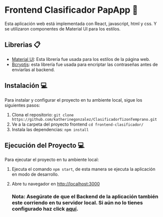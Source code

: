 # Frontend Clasificador PapApp 👾

Esta aplicación web está implementada con React, javascript, html y css. Y se utilizaron componentes de Material UI para los estilos.


## Librerias 📋

* [Material UI](https://mui.com/): Esta librería fue usada para los estilos de la página web.
* [Bcryptjs](https://github.com/dcodeIO/bcrypt.js/blob/master/README.md): esta librería fue usada para encriptar las contraseñas antes de enviarlas al backend.

## Instalación 💻 

Para instalar y configurar el proyecto en tu ambiente local, sigue los siguientes pasos:

1. Clona el repositorio: `git clone https://github.com/katherinegonzalez/ClasificadorTizonTemprano.git`
2. Ve a la carpeta del proyecto frontend `cd frontend-clasificador/`
3. Instala las dependencias: `npm install`

##  Ejecución del Proyecto 💻 

Para ejecutar el proyecto en tu ambiente local:

1. Ejecuta el comando `npm start`, de esta manera se ejecuta la aplicación en modo de desarrollo.
2. Abre tu navegador en [http://localhost:3000](http://localhost:3000)

    ### Nota: Asegúrate de que el Backend de la aplicación también este corriendo en tu servidor local. Si aún no lo tienes configurado haz click [aquí](../clasificador-server/README.md).

